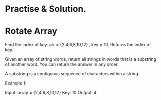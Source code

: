 # Practise & Solution.

# Rotate Array

Find the index of key. arr = {2,4,6,8,10,12} , key = 10.
Returns the index of key.

Given an array of string words, return all strings in words that is a substring of another word. You can return the answer in any order.

A substring is a contiguous sequence of characters within a string

Example 1:

Input: array = {2,4,6,8,10,12}
Key: 10
Output: 4